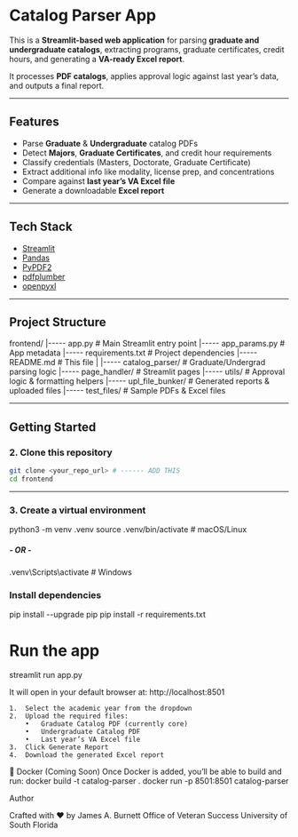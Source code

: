 # Catalog Parser App

This is a **Streamlit-based web application** for parsing **graduate and undergraduate catalogs**, extracting programs, graduate certificates, credit hours, and generating a **VA-ready Excel report**.  

It processes **PDF catalogs**, applies approval logic against last year’s data, and outputs a final report.

---

## Features

- Parse **Graduate** & **Undergraduate** catalog PDFs  
- Detect **Majors**, **Graduate Certificates**, and credit hour requirements  
- Classify credentials (Masters, Doctorate, Graduate Certificate)  
- Extract additional info like modality, license prep, and concentrations  
- Compare against **last year’s VA Excel file**  
- Generate a downloadable **Excel report**

---

## Tech Stack

- [Streamlit](https://streamlit.io/)  
- [Pandas](https://pandas.pydata.org/)  
- [PyPDF2](https://pypi.org/project/PyPDF2/)  
- [pdfplumber](https://pypi.org/project/pdfplumber/)  
- [openpyxl](https://pypi.org/project/openpyxl/)  

---

## Project Structure
frontend/
|----- app.py # Main Streamlit entry point
|----- app_params.py # App metadata
|----- requirements.txt # Project dependencies
|----- README.md # This file
|
|----- catalog_parser/ # Graduate/Undergrad parsing logic
|----- page_handler/ # Streamlit pages
|----- utils/ # Approval logic & formatting helpers
|----- upl_file_bunker/ # Generated reports & uploaded files
|----- test_files/ # Sample PDFs & Excel files

---

## Getting Started

### 2. Clone this repository

```bash
git clone <your_repo_url> # ------ ADD THIS
cd frontend
```
---

### 3. Create a virtual environment
python3 -m venv .venv
source .venv/bin/activate        # macOS/Linux
##### - OR - 
.venv\Scripts\activate           # Windows

### Install dependencies
pip install --upgrade pip
pip install -r requirements.txt

# Run the app
streamlit run app.py

It will open in your default browser at:
http://localhost:8501

	1.	Select the academic year from the dropdown
	2.	Upload the required files:
	    •	Graduate Catalog PDF (currently core)
	    •	Undergraduate Catalog PDF
	    •	Last year’s VA Excel file
	3.	Click Generate Report
	4.	Download the generated Excel report

🐳 Docker (Coming Soon)
Once Docker is added, you’ll be able to build and run:
docker build -t catalog-parser .
docker run -p 8501:8501 catalog-parser


Author

Crafted with ❤️ by James A. Burnett
Office of Veteran Success
University of South Florida